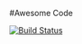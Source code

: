 #Awesome Code

[![Build Status](https://travis-ci.org/bendisposto/propra-vl-hello-travis2.svg?branch=master)](https://travis-ci.org/bendisposto/propra-vl-hello-travis2)
